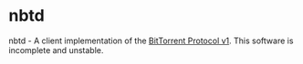 # nbtd  

nbtd - A client implementation of the [BitTorrent Protocol v1](http://bittorrent.org/beps/bep_0003.html).
This software is incomplete and unstable.
